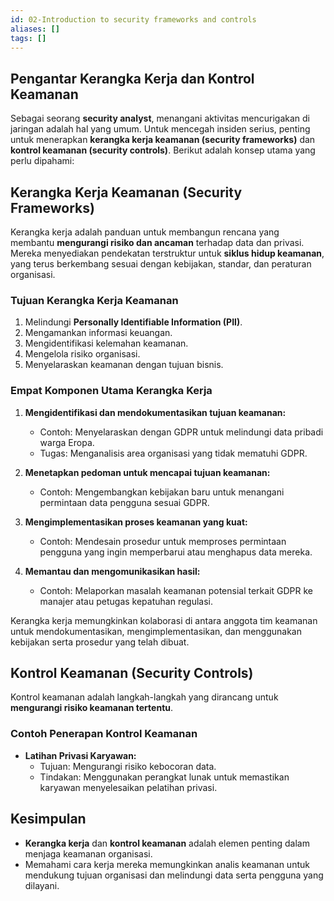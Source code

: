 ```yaml
---
id: 02-Introduction to security frameworks and controls
aliases: []
tags: []
---
```


## Pengantar Kerangka Kerja dan Kontrol Keamanan

Sebagai seorang **security analyst**, menangani aktivitas mencurigakan di jaringan adalah hal yang umum. Untuk mencegah insiden serius, penting untuk menerapkan **kerangka kerja keamanan (security frameworks)** dan **kontrol keamanan (security controls)**. Berikut adalah konsep utama yang perlu dipahami:

## Kerangka Kerja Keamanan (Security Frameworks)

Kerangka kerja adalah panduan untuk membangun rencana yang membantu **mengurangi risiko dan ancaman** terhadap data dan privasi. Mereka menyediakan pendekatan terstruktur untuk **siklus hidup keamanan**, yang terus berkembang sesuai dengan kebijakan, standar, dan peraturan organisasi.

### Tujuan Kerangka Kerja Keamanan

1. Melindungi **Personally Identifiable Information (PII)**.
2. Mengamankan informasi keuangan.
3. Mengidentifikasi kelemahan keamanan.
4. Mengelola risiko organisasi.
5. Menyelaraskan keamanan dengan tujuan bisnis.

### Empat Komponen Utama Kerangka Kerja

1. **Mengidentifikasi dan mendokumentasikan tujuan keamanan:**

   - Contoh: Menyelaraskan dengan GDPR untuk melindungi data pribadi warga Eropa.
   - Tugas: Menganalisis area organisasi yang tidak mematuhi GDPR.

2. **Menetapkan pedoman untuk mencapai tujuan keamanan:**

   - Contoh: Mengembangkan kebijakan baru untuk menangani permintaan data pengguna sesuai GDPR.

3. **Mengimplementasikan proses keamanan yang kuat:**

   - Contoh: Mendesain prosedur untuk memproses permintaan pengguna yang ingin memperbarui atau menghapus data mereka.

4. **Memantau dan mengomunikasikan hasil:**
   - Contoh: Melaporkan masalah keamanan potensial terkait GDPR ke manajer atau petugas kepatuhan regulasi.

Kerangka kerja memungkinkan kolaborasi di antara anggota tim keamanan untuk mendokumentasikan, mengimplementasikan, dan menggunakan kebijakan serta prosedur yang telah dibuat.

## Kontrol Keamanan (Security Controls)

Kontrol keamanan adalah langkah-langkah yang dirancang untuk **mengurangi risiko keamanan tertentu**.

### Contoh Penerapan Kontrol Keamanan

- **Latihan Privasi Karyawan:**
  - Tujuan: Mengurangi risiko kebocoran data.
  - Tindakan: Menggunakan perangkat lunak untuk memastikan karyawan menyelesaikan pelatihan privasi.

## Kesimpulan

- **Kerangka kerja** dan **kontrol keamanan** adalah elemen penting dalam menjaga keamanan organisasi.
- Memahami cara kerja mereka memungkinkan analis keamanan untuk mendukung tujuan organisasi dan melindungi data serta pengguna yang dilayani.
